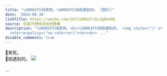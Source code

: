 ```yaml
---
title: "\U0001F53B笑死。\U0001F53B刚遇到的。 [图片]"
date: '2024-08-30'
linkTitle: https://weibo.com/1671109627/OuJgOwnbB
source: 包容万物恒河水的微博
description: "\U0001F53B笑死。<br>\U0001F53B刚遇到的。 <img style=\"\" src=\"https://tvax4.sinaimg.cn/large/639b1bfbly1ht6eimdznoj20zq0itqi6.jpg\"
  referrerpolicy=\"no-referrer\"><br><br> ..."
disable_comments: true
---
```

🔻笑死。<br>🔻刚遇到的。 <img style="" src="https://tvax4.sinaimg.cn/large/639b1bfbly1ht6eimdznoj20zq0itqi6.jpg" referrerpolicy="no-referrer"><br><br> ...
